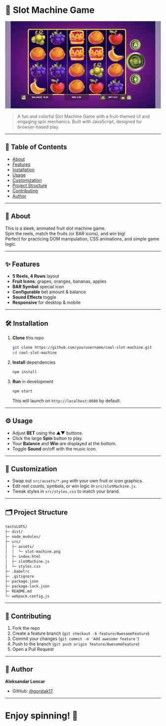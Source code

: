 # 🎰 Slot Machine Game

![Slot Machine Demo](src/assets/slot-machine.png)

> A fun and colorful Slot Machine Game with a fruit-themed UI and engaging spin mechanics. Built with JavaScript, designed for browser-based play.


---

## 🚀 Table of Contents

- [About](#about)  
- [Features](#features)  
- [Installation](#installation)  
- [Usage](#usage)  
- [Customization](#customization)  
- [Project Structure](#project-structure)  
- [Contributing](#contributing)  
- [Author](#author)  

---

## 📖 About

This is a sleek, animated fruit slot machine game.  
Spin the reels, match the fruits (or BAR icons), and win big!  
Perfect for practicing DOM manipulation, CSS animations, and simple game logic.

---

## ✨ Features

- **5 Reels, 4 Rows** layout  
- **Fruit Icons**: grapes, oranges, bananas, apples  
- **BAR Symbol** special icon  
- **Configurable** bet amount & balance  
- **Sound Effects** toggle  
- **Responsive** for desktop & mobile  


---

## 🛠 Installation

1. **Clone** this repo  
   ```bash
   git clone https://github.com/yourusername/cool-slot-machine.git
   cd cool-slot-machine
   ```

2. **Install** dependencies  
   ```bash
   npm install
   ```

3. **Run** in development  
   ```bash
   npm start
   ```
   This will launch on `http://localhost:8080` by default.

---

## ⚙️ Usage

- Adjust **BET** using the ▲▼ buttons.  
- Click the large **Spin** button to play.  
- Your **Balance** and **Win** are displayed at the bottom.  
- Toggle **Sound** on/off with the music icon.

---

## 🎨 Customization

- Swap out `src/assets/*.png` with your own fruit or icon graphics.  
- Edit reel counts, symbols, or win logic in `src/slotMachine.js`.  
- Tweak styles in `src/styles.css` to match your brand.

---

## 🗂 Project Structure

```
testsLOTS/
├─ dist/
├─ node_modules/
├─ src/
│  ├─ assets/
│  │  └─ slot-machine.png
│  ├─ index.html
│  ├─ slotMachine.js
│  └─ styles.css
├─ .babelrc
├─ .gitignore
├─ package.json
├─ package-lock.json
├─ README.md
└─ webpack.config.js
```

---

## 🤝 Contributing

1. Fork the repo  
2. Create a feature branch (`git checkout -b feature/AwesomeFeature`)  
3. Commit your changes (`git commit -m 'Add awesome feature'`)  
4. Push to the branch (`git push origin feature/AwesomeFeature`)  
5. Open a Pull Request  

---

## 👤 Author

**Aleksandar Loncar**  
- GitHub: [@gorstak17](https://github.com/gorstak17)  

---
# Enjoy spinning! 🎉

